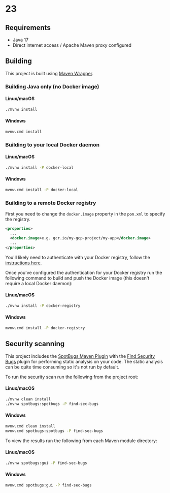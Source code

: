# 23

## Requirements

* Java 17
* Direct internet access / Apache Maven proxy configured

## Building

This project is built using [Maven Wrapper](https://github.com/takari/maven-wrapper).

### Building Java only (no Docker image)

#### Linux/macOS

```bash
./mvnw install
```

#### Windows

```bash
mvnw.cmd install
```

### Building to your local Docker daemon

#### Linux/macOS

```bash
./mvnw install -P docker-local
```

#### Windows

```bash
mvnw.cmd install -P docker-local
```

### Building to a remote Docker registry

First you need to change the `docker.image` property in the `pom.xml` to specify the registry.

```xml
<properties>
  ...
  <docker.image>e.g. gcr.io/my-gcp-project/my-app</docker.image>
  ...
</properties>
```

You'll likely need to authenticate with your Docker registry, follow the
[instructions here](https://github.com/GoogleContainerTools/jib/tree/master/jib-maven-plugin#authentication-methods).

Once you've configured the authentication for your Docker registry run the following command to
build and push the Docker image (this doesn't require a local Docker daemon):

#### Linux/macOS

```bash
./mvnw install -P docker-registry
```

#### Windows

```bash
mvnw.cmd install -P docker-registry
```

## Security scanning

This project includes the [SpotBugs Maven Plugin](https://spotbugs.github.io/spotbugs-maven-plugin)
with the [Find Security Bugs](https://find-sec-bugs.github.io) plugin for performing static analysis
on your code. The static analysis can be quite time consuming so it's not run by default.

To run the security scan run the following from the project root:

#### Linux/macOS

```bash
./mvnw clean install
./mvnw spotbugs:spotbugs -P find-sec-bugs
```

#### Windows

```bash
mvnw.cmd clean install
mvnw.cmd spotbugs:spotbugs -P find-sec-bugs
```

To view the results run the following from each Maven module directory:

#### Linux/macOS

```bash
./mvnw spotbugs:gui -P find-sec-bugs
```

#### Windows

```bash
mvnw.cmd spotbugs:gui -P find-sec-bugs
```
